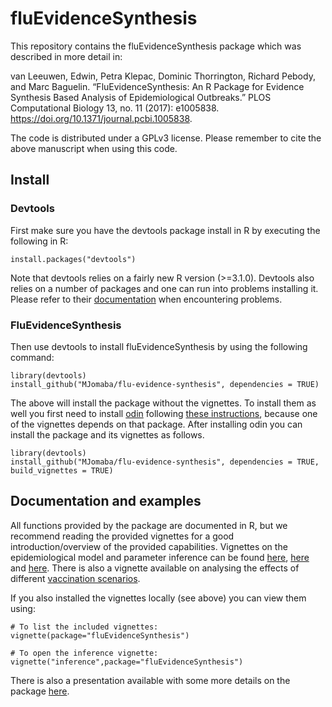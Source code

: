 # fluEvidenceSynthesis

This repository contains the fluEvidenceSynthesis package which was described in more detail in:

van Leeuwen, Edwin, Petra Klepac, Dominic Thorrington, Richard Pebody, and Marc Baguelin. “FluEvidenceSynthesis: An R Package for Evidence Synthesis Based Analysis of Epidemiological Outbreaks.” PLOS Computational Biology 13, no. 11 (2017): e1005838. https://doi.org/10.1371/journal.pcbi.1005838.

The code is distributed under a GPLv3 license. Please remember to cite the above manuscript when using this code.

## Install

### Devtools

First make sure you have the devtools package install in R by executing the following in R:

```{r}
install.packages("devtools")
```

Note that devtools relies on a fairly new R version (>=3.1.0). Devtools also relies on a number of packages and one can run into problems installing it. Please refer to their [documentation](https://github.com/hadley/devtools) when encountering problems.

### FluEvidenceSynthesis

Then use devtools to install fluEvidenceSynthesis by using the following command:

```{r}
library(devtools)
install_github("MJomaba/flu-evidence-synthesis", dependencies = TRUE)
```

The above will install the package without the vignettes. To install them as well you first need to install [odin](https://github.com/mrc-ide/odin#installation) following [these instructions](https://github.com/mrc-ide/odin#installation), because one of the vignettes depends on that package. After installing odin you can install the package and its vignettes as follows.

```{r}
library(devtools)
install_github("MJomaba/flu-evidence-synthesis", dependencies = TRUE, build_vignettes = TRUE)
```


## Documentation and examples

All functions provided by the package are documented in R, but we recommend reading the provided vignettes for a good introduction/overview of the provided capabilities. Vignettes on the epidemiological model and parameter inference can be found [here](http://blackedder.github.io/flu-evidence-synthesis/modelling.html), [here](http://blackedder.github.io/flu-evidence-synthesis/adapting-the-transmission-model.html) and [here](http://blackedder.github.io/flu-evidence-synthesis/inference.html). There is also a vignette available on analysing the effects of different [vaccination scenarios](http://blackedder.github.io/flu-evidence-synthesis/vaccination.html).

If you also installed the vignettes locally (see above) you can view them using:

```{r}
# To list the included vignettes:
vignette(package="fluEvidenceSynthesis")

# To open the inference vignette:
vignette("inference",package="fluEvidenceSynthesis")
```

There is also a presentation available with some more details on the package [here](http://blackedder.github.io/flu-evidence-synthesis/RCoursePackage.html).
